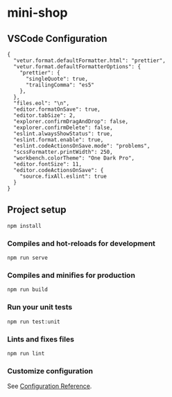 # mini-shop

## VSCode Configuration
```
{
  "vetur.format.defaultFormatter.html": "prettier",
  "vetur.format.defaultFormatterOptions": {
    "prettier": {
      "singleQuote": true,
      "trailingComma": "es5"
    },
  },
  "files.eol": "\n",
  "editor.formatOnSave": true,
  "editor.tabSize": 2,
  "explorer.confirmDragAndDrop": false,
  "explorer.confirmDelete": false,
  "eslint.alwaysShowStatus": true,
  "eslint.format.enable": true,
  "eslint.codeActionsOnSave.mode": "problems",
  "scssFormatter.printWidth": 250,
  "workbench.colorTheme": "One Dark Pro",
  "editor.fontSize": 11,
  "editor.codeActionsOnSave": {
    "source.fixAll.eslint": true
  }
}
```
## Project setup
```
npm install
```

### Compiles and hot-reloads for development
```
npm run serve
```

### Compiles and minifies for production
```
npm run build
```

### Run your unit tests
```
npm run test:unit
```

### Lints and fixes files
```
npm run lint
```

### Customize configuration
See [Configuration Reference](https://cli.vuejs.org/config/).
